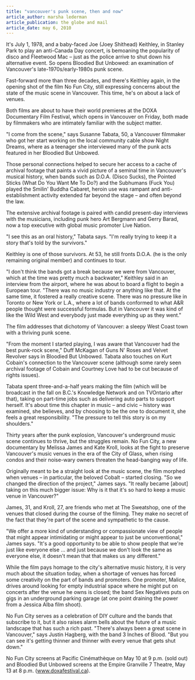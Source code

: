 ```yaml
---
title: "vancouver's punk scene, then and now"
article_author: marsha lederman
article_publication: the globe and mail
article_date: may 6, 2010
---
```

It's July 1, 1978, and a baby-faced Joe (Joey Shithead) Keithley, in Stanley Park to play an anti-Canada Day concert, is bemoaning the popularity of disco and Fleetwood Mac &ndash; just as the police arrive to shut down his alternative event. So opens Bloodied But Unbowed: an examination of Vancouver's late-1970s/early-1980s punk scene.

Fast-forward more than three decades, and there's Keithley again, in the opening shot of the film No Fun City, still expressing concerns about the state of the music scene in Vancouver. This time, he's on about a lack of venues.

Both films are about to have their world premieres at the DOXA Documentary Film Festival, which opens in Vancouver on Friday, both made by filmmakers who are intimately familiar with the subject matter.

"I come from the scene," says Susanne Tabata, 50, a Vancouver filmmaker who got her start working on the local community cable show Night Dreams, where as a teenager she interviewed many of the punk acts featured in her Bloodied But Unbowed.

Those personal connections helped to secure her access to a cache of archival footage that paints a vivid picture of a seminal time in Vancouver's musical history, when bands such as D.O.A. (Disco Sucks), the Pointed Sticks (What Do You Want Me To Do?) and the Subhumans (Fuck You) played the Smilin' Buddha Cabaret, heroin use was rampant and anti-establishment activity extended far beyond the stage &ndash; and often beyond the law.

The extensive archival footage is paired with candid present-day interviews with the musicians, including punk hero Art Bergmann and Gerry Barad, now a top executive with global music promoter Live Nation.

"I see this as an oral history," Tabata says. "I'm really trying to keep it a story that's told by the survivors."

Keithley is one of those survivors. At 53, he still fronts D.O.A. (he is the only remaining original member) and continues to tour.

"I don't think the bands got a break because we were from Vancouver, which at the time was pretty much a backwater," Keithley said in an interview from the airport, where he was about to board a flight to begin a European tour. "There was no music industry or anything like that. At the same time, it fostered a really creative scene. There was no pressure like in Toronto or New York or L.A., where a lot of bands conformed to what A&R people thought were successful formulas. But in Vancouver it was kind of like the Wild West and everybody just made everything up as they went."

The film addresses that dichotomy of Vancouver: a sleepy West Coast town with a thriving punk scene.

"From the moment I started playing, I was aware that Vancouver had the best punk-rock scene," Duff McKagan of Guns N' Roses and Velvet Revolver says in Bloodied But Unbowed. Tabata also touches on Kurt Cobain's connection to the Vancouver scene (although some rarely seen archival footage of Cobain and Courtney Love had to be cut because of rights issues).

Tabata spent three-and-a-half years making the film (which will be broadcast in the fall on B.C.'s Knowledge Network and on TVOntario after that), taking on part-time jobs such as delivering auto parts to support herself. It's about time this chapter in music &ndash; and civic &ndash; history was examined, she believes, and by choosing to be the one to document it, she feels a great responsibility. "The pressure to tell this story is on my shoulders."

Thirty years after the punk explosion, Vancouver's underground music scene continues to thrive, but the struggles remain. No Fun City, a new documentary by Melissa James and Kate Kroll, looks at the fight to preserve Vancouver's music venues in the era of the City of Glass, when rising condos and their noise-wary owners threaten the head-banging way of life.

Originally meant to be a straight look at the music scene, the film morphed when venues &ndash; in particular, the beloved Cobalt &ndash; started closing. "So we changed the direction of the project," James says. "It really became [about] taking on this much bigger issue: Why is it that it's so hard to keep a music venue in Vancouver?"

James, 31, and Kroll, 27, are friends who met at The Sweatshop, one of the venues that closed during the course of the filming. They make no secret of the fact that they're part of the scene and sympathetic to the cause.

"We offer a more kind of understanding or compassionate view of people that might appear intimidating or might appear to just be unconventional," James says. "It's a good opportunity to be able to show people that we're just like everyone else ... and just because we don't look the same as everyone else, it doesn't mean that that makes us any different."

While the film pays homage to the city's alternative music history, it is very much about the situation today, when a shortage of venues has forced some creativity on the part of bands and promoters. One promoter, Malice, drives around looking for empty industrial space where he might put on concerts after the venue he owns is closed; the band Sex Negatives puts on gigs in an underground parking garage (at one point draining the power from a Jessica Alba film shoot).

No Fun City serves as a celebration of DIY culture and the bands that subscribe to it, but it also raises alarm bells about the future of a music landscape that has such a rich past. "There's always been a great scene in Vancouver," says Justin Hagberg, with the band 3 Inches of Blood. "But you can see it's getting thinner and thinner with every venue that gets shut down."

No Fun City screens at Pacific Cin&eacute;math&egrave;que on May 10 at 9 p.m. (sold out) and Bloodied But Unbowed screens at the Empire Granville 7 Theatre, May 13 at 8 p.m. (www.doxafestival.ca).
